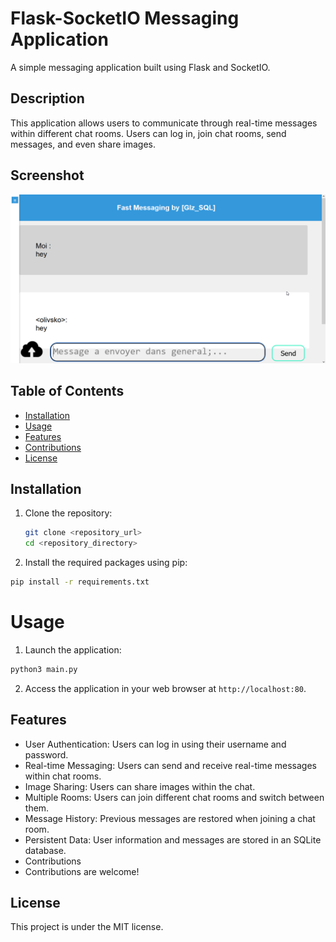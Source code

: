 # Flask-SocketIO Messaging Application
<!-- # Flask-SocketIO-Messaging-Application -->

A simple messaging application built using Flask and SocketIO.

## Description

This application allows users to communicate through real-time messages within different chat rooms. Users can log in, join chat rooms, send messages, and even share images.

## Screenshot

![Application Interface](fast-messaging.png)

## Table of Contents

- [Installation](#installation)
- [Usage](#usage)
- [Features](#features)
- [Contributions](#contributions)
- [License](#license)

## Installation

1. Clone the repository:

   ```bash
   git clone <repository_url>
   cd <repository_directory>

2. Install the required packages using pip:
```bash
pip install -r requirements.txt
```

# Usage
1. Launch the application:
```bash
python3 main.py
```

2. Access the application in your web browser at `http://localhost:80`.

## Features
- User Authentication: Users can log in using their username and password.
- Real-time Messaging: Users can send and receive real-time messages within chat rooms.
- Image Sharing: Users can share images within the chat.
- Multiple Rooms: Users can join different chat rooms and switch between them.
- Message History: Previous messages are restored when joining a chat room.
- Persistent Data: User information and messages are stored in an SQLite database.
- Contributions
- Contributions are welcome!

## License
This project is under the MIT license.
